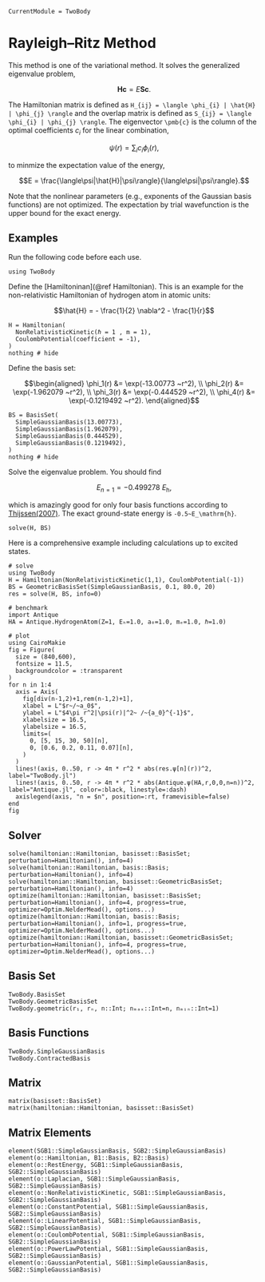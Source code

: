 ```@meta
CurrentModule = TwoBody
```

# Rayleigh–Ritz Method

This method is one of the variational method. It solves the generalized eigenvalue problem,
```math
\pmb{H} \pmb{c} = E \pmb{S} \pmb{c}.
```
The Hamiltonian matrix is defined as ``H_{ij} = \langle \phi_{i} | \hat{H} | \phi_{j} \rangle`` and the overlap matrix is defined as ``S_{ij} = \langle \phi_{i} | \phi_{j} \rangle``. The eigenvector ``\pmb{c}`` is the column of the optimal coefficients $c_i$ for the linear combination,
```math
\psi(r) = \sum_i c_i \phi_i(r),
```
to minmize the expectation value of the energy,
```math
E = \frac{\langle\psi|\hat{H}|\psi\rangle}{\langle\psi|\psi\rangle}.
```
Note that the nonlinear parameters (e.g., exponents of the Gaussian basis functions) are not optimized. The expectation by trial wavefunction is the upper bound for the exact energy.

## Examples

Run the following code before each use.

```@example example
using TwoBody
```

Define the [Hamiltoninan](@ref Hamiltonian). This is an example for the non-relativistic Hamiltonian of hydrogen atom in atomic units:
```math
\hat{H} = 
- \frac{1}{2} \nabla^2
- \frac{1}{r}
```

```@example example
H = Hamiltonian(
  NonRelativisticKinetic(ℏ = 1 , m = 1),
  CoulombPotential(coefficient = -1),
)
nothing # hide
```

Define the basis set:

```math
\begin{aligned}
  \phi_1(r) &= \exp(-13.00773 ~r^2), \\
  \phi_2(r) &= \exp(-1.962079 ~r^2), \\
  \phi_3(r) &= \exp(-0.444529 ~r^2), \\
  \phi_4(r) &= \exp(-0.1219492 ~r^2).
\end{aligned}
```
```@example example
BS = BasisSet(
  SimpleGaussianBasis(13.00773),
  SimpleGaussianBasis(1.962079),
  SimpleGaussianBasis(0.444529),
  SimpleGaussianBasis(0.1219492),
)
nothing # hide
```

Solve the eigenvalue problem. You should find
```math
E_{n=1} = -0.499278~E_\mathrm{h},
```
which is amazingly good for only four basis functions according to [Thijssen(2007)](https://doi.org/10.1017/CBO9781139171397). The exact ground-state energy is ``-0.5~E_\mathrm{h}``.

```@repl example
solve(H, BS)
```

Here is a comprehensive example including calculations up to excited states.

```@example example
# solve
using TwoBody
H = Hamiltonian(NonRelativisticKinetic(1,1), CoulombPotential(-1))
BS = GeometricBasisSet(SimpleGaussianBasis, 0.1, 80.0, 20)
res = solve(H, BS, info=0)

# benchmark
import Antique
HA = Antique.HydrogenAtom(Z=1, Eₕ=1.0, a₀=1.0, mₑ=1.0, ℏ=1.0)

# plot
using CairoMakie
fig = Figure(
  size = (840,600),
  fontsize = 11.5,
  backgroundcolor = :transparent
)
for n in 1:4
  axis = Axis(
    fig[div(n-1,2)+1,rem(n-1,2)+1],
    xlabel = L"$r~/~a_0$",
    ylabel = L"$4\pi r^2|\psi(r)|^2~ /~{a_0}^{-1}$",
    xlabelsize = 16.5,
    ylabelsize = 16.5,
    limits=(
      0, [5, 15, 30, 50][n],
      0, [0.6, 0.2, 0.11, 0.07][n],
    )
  )
  lines!(axis, 0..50, r -> 4π * r^2 * abs(res.ψ[n](r))^2, label="TwoBody.jl")
  lines!(axis, 0..50, r -> 4π * r^2 * abs(Antique.ψ(HA,r,0,0,n=n))^2, label="Antique.jl", color=:black, linestyle=:dash)
  axislegend(axis, "n = $n", position=:rt, framevisible=false)
end
fig
```

## Solver

```@docs; canonical=false
solve(hamiltonian::Hamiltonian, basisset::BasisSet; perturbation=Hamiltonian(), info=4)
solve(hamiltonian::Hamiltonian, basis::Basis; perturbation=Hamiltonian(), info=4)
solve(hamiltonian::Hamiltonian, basisset::GeometricBasisSet; perturbation=Hamiltonian(), info=4)
optimize(hamiltonian::Hamiltonian, basisset::BasisSet; perturbation=Hamiltonian(), info=4, progress=true, optimizer=Optim.NelderMead(), options...)
optimize(hamiltonian::Hamiltonian, basis::Basis; perturbation=Hamiltonian(), info=1, progress=true, optimizer=Optim.NelderMead(), options...)
optimize(hamiltonian::Hamiltonian, basisset::GeometricBasisSet; perturbation=Hamiltonian(), info=4, progress=true, optimizer=Optim.NelderMead(), options...)
```

## Basis Set

```@docs; canonical=false
TwoBody.BasisSet
TwoBody.GeometricBasisSet
TwoBody.geometric(r₁, rₙ, n::Int; nₘₐₓ::Int=n, nₘᵢₙ::Int=1)
```

## Basis Functions

```@docs; canonical=false
TwoBody.SimpleGaussianBasis
TwoBody.ContractedBasis
```

## Matrix

```@docs; canonical=false
matrix(basisset::BasisSet)
matrix(hamiltonian::Hamiltonian, basisset::BasisSet)
```

## Matrix Elements

```@docs; canonical=false
element(SGB1::SimpleGaussianBasis, SGB2::SimpleGaussianBasis)
element(o::Hamiltonian, B1::Basis, B2::Basis)
element(o::RestEnergy, SGB1::SimpleGaussianBasis, SGB2::SimpleGaussianBasis)
element(o::Laplacian, SGB1::SimpleGaussianBasis, SGB2::SimpleGaussianBasis)
element(o::NonRelativisticKinetic, SGB1::SimpleGaussianBasis, SGB2::SimpleGaussianBasis)
element(o::ConstantPotential, SGB1::SimpleGaussianBasis, SGB2::SimpleGaussianBasis)
element(o::LinearPotential, SGB1::SimpleGaussianBasis, SGB2::SimpleGaussianBasis)
element(o::CoulombPotential, SGB1::SimpleGaussianBasis, SGB2::SimpleGaussianBasis)
element(o::PowerLawPotential, SGB1::SimpleGaussianBasis, SGB2::SimpleGaussianBasis)
element(o::GaussianPotential, SGB1::SimpleGaussianBasis, SGB2::SimpleGaussianBasis)
```
